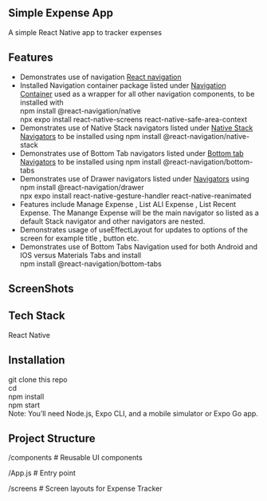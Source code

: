 ## Simple Expense App<br/>
A simple React Native app to tracker expenses<br/>



## Features<br/>
<ul>
    <li>Demonstrates use of navigation <a href="https://reactnavigation.org/docs/getting-started">React navigation</a></li>
    <li>Installed Navigation container package listed under <a href="https://reactnavigation.org/docs/navigation-container/">Navigation Container</a> used 
    as a wrapper for all other navigation components, to be installed with <br/>
    npm install @react-navigation/native<br/>
    npx expo install react-native-screens react-native-safe-area-context<br/>
</li>
    <li>Demonstrates use of Native Stack navigators listed under <a href="https://reactnavigation.org/docs/native-stack-navigator">Native Stack Navigators</a> to be installed using 
    npm install @react-navigation/native-stack</li>
    <li>Demonstrates use of Bottom Tab navigators listed under <a href="https://reactnavigation.org/docs/bottom-tab-navigator">Bottom tab Navigators</a>  to be installed using  
    npm install @react-navigation/bottom-tabs<br/>
    <li>Demonstrates use of Drawer navigators listed under <a href="https://reactnavigation.org/docs/drawer-navigator">Navigators</a> using 
    npm install @react-navigation/drawer<br/>
    npx expo install react-native-gesture-handler react-native-reanimated</li>
    <li>Features include Manage Expense , List ALl Expense , List Recent Expense. The Manange Expense will be the main navigator so listed as a default Stack navigator and other navigators are nested.</li>
    <li>Demonstrates usage of useEffectLayout for updates to options of the screen for example title , button etc. </li>
    <li>Demonstrates use of Bottom Tabs Navigation used for both Android and IOS versus Materials Tabs and install <br/>
    npm install @react-navigation/bottom-tabs<br/></li>
</ul>


## ScreenShots<br/>


## Tech Stack<br/>
React Native<br/>

## Installation<br/>
git clone this repo<br/>
cd <DIRECTORY><br/>
npm install<br/>
npm start<br/>
Note: You’ll need Node.js, Expo CLI, and a mobile simulator or Expo Go app.<br/>

## Project Structure <br/>

/components      # Reusable UI components <br/>
 
/App.js          # Entry point  <br/>

/screens         # Screen layouts for Expense Tracker<br/>


